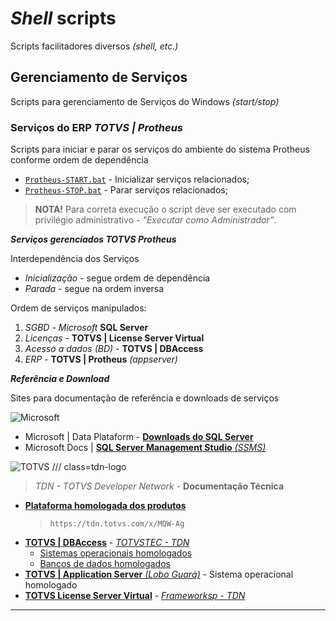 # *Shell* scripts
Scripts facilitadores diversos *(shell, etc.)*

## Gerenciamento de Serviços
Scripts para gerenciamento de Serviços do Windows *(start/stop)*

### Serviços do ERP ***TOTVS | Protheus***
Scripts para iniciar e parar os serviços do ambiente do sistema Protheus conforme ordem de dependência

- [`Protheus-START.bat`](Protheus-START.bat) - Inicializar serviços relacionados;
- [`Protheus-STOP.bat`](Protheus-STOP.bat) - Parar serviços relacionados;

> **NOTA!** Para correta execução o script deve ser executado com privilégio administrativo - *"Executar como Administrador"*.

***Serviços gerenciados TOTVS Protheus***

Interdependência dos Serviços

- *Inicialização* - segue ordem de dependência
- *Parada* - segue na ordem inversa

Ordem de serviços manipulados:

1. *SGBD* - *Microsoft* **SQL Server**
2. *Licenças* - **TOTVS | License Server Virtual**
3. *Acesso a dados (BD)* - **TOTVS | DBAccess**
4. *ERP* - **TOTVS | Protheus** *(appserver)*

***Referência e Download***

Sites para documentação de referência e downloads de serviços

![*Microsoft*](https://img-prod-cms-rt-microsoft-com.akamaized.net/cms/api/am/imageFileData/RE1Mu3b?ver=5c31 "Microsoft")

- Microsoft | Data Plataform - [**Downloads do SQL Server**][MSSQL]
- Microsoft Docs | [**SQL Server Management Studio** *(SSMS)*][SSMS]

![TOTVS /// class=tdn-logo](https://tdn.engpro.totvs.com.br/download/attachments/327682/atl.site.logo?version=2&modificationDate=1533936917000&api=v2 "TDN - TOTVS Developer Network")

> *TDN - TOTVS Developer Network* - **Documentação Técnica**

- [**Plataforma homologada dos produtos**][HOMOLOGADO]
  > `https://tdn.totvs.com/x/MQW-Ag`
- [**TOTVS | DBAccess**][DBACCESS] - [*TOTVSTEC - TDN*][TOTVSTEC]
  - [Sistemas operacionais homologados][DBACCESS-SO]
  - [Bancos de dados homologados][DBACCESS-BD]
- [**TOTVS | Application Server** *(Lobo Guará)*][APPSERVER-SO] - Sistema operacional homologado
- [**TOTVS License Server Virtual**][LSVirtual] - [*Frameworksp - TDN*][FRAMEWORK]

---

[MSSQL]: https://www.microsoft.com/pt-br/sql-server/sql-server-downloads "Experimente o SQL Server na infraestrutura local ou na nuvem"
[SSMS]: https://docs.microsoft.com/pt-br/sql/ssms/download-sql-server-management-studio-ssms?view=sql-server-ver15 "Baixar o SQL Server Management Studio (SSMS) - SQL Server Management Studio (SSMS) | Microsoft Docs"
[HOMOLOGADO]: https://tdn.totvs.com/display/tec/Plataforma+homologada+dos+produtos
[FRAMEWORK]: https://tdn.engpro.totvs.com.br/display/framework/Framework
[TOTVSTEC]: https://tdn.engpro.totvs.com.br/display/tec/Home "https://tdn.totvs.com/x/6IJc"
[LSVirtual]: https://tdn.engpro.totvs.com.br/display/framework/TOTVS+License+Server+Virtual "https://tdn.totvs.com/x/lPKRDg"
[DBACCESS]: https://tdn.engpro.totvs.com.br/display/tec/DBAccess "https://tdn.totvs.com/x/SIlc"
[DBACCESS-SO]: https://tdn.totvs.com/display/tec/DBAccess+-+Sistemas+operacionais
[DBACCESS-BD]: https://tdn.totvs.com/display/tec/DBAccess+-+Banco+de+dados
[APPSERVER-SO]: https://tdn.totvs.com/pages/viewpage.action?pageId=452690307 "Sistema operacional homologado para o TOTVS | Application Server Lobo Guará"
